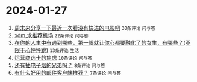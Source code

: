 # 2024-01-27

1. [周末来分享一下最近一次看没有快进的电影吧](https://www.v2ex.com/t/1011960) `30条评论` `问与答`
1. [xdm,求推荐机场](https://www.v2ex.com/t/1011962) `22条评论` `问与答`
1. [在你的人生中有遇到哪些，第一眼就让你心都要融化了的女生，有哪些？(不限于心怦怦跳)](https://www.v2ex.com/t/1011977) `13条评论` `生活`
1. [运营商选卡的焦虑](https://www.v2ex.com/t/1011965) `10条评论` `问与答`
1. [还有抽电子烟的兄弟吗？](https://www.v2ex.com/t/1011968) `8条评论` `问与答`
1. [有什么好用的邮件客户端推荐？](https://www.v2ex.com/t/1011975) `7条评论` `问与答`
